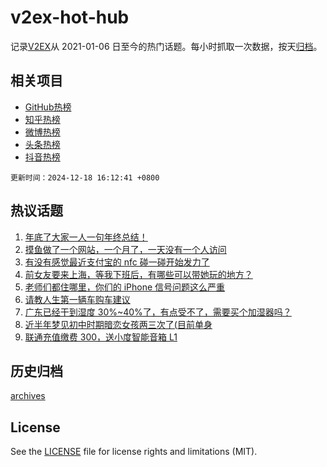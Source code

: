 # v2ex-hot-hub

 记录[V2EX](https://www.v2ex.com/)从 2021-01-06 日至今的热门话题。每小时抓取一次数据，按天[归档](archives)。
 
 ## 相关项目

- [GitHub热榜](https://github.com/snaildev/github-hot-hub)
- [知乎热榜](https://github.com/snaildev/zhihu-hot-hub)
- [微博热榜](https://github.com/snaildev/weibo-hot-hub)
- [头条热榜](https://github.com/snaildev/toutiao-hot-hub)
- [抖音热榜](https://github.com/snaildev/douyin-hot-hub)


 `更新时间：2024-12-18 16:12:41 +0800`

## 热议话题

1. [年底了大家一人一句年终总结！](https://www.v2ex.com/t/1098386)
1. [摸鱼做了一个网站，一个月了，一天没有一个人访问](https://www.v2ex.com/t/1098265)
1. [有没有感觉最近支付宝的 nfc 碰一碰开始发力了](https://www.v2ex.com/t/1098268)
1. [前女友要来上海，等我下班后，有哪些可以带她玩的地方？](https://www.v2ex.com/t/1098277)
1. [老师们都住哪里，你们的 iPhone 信号问题这么严重](https://www.v2ex.com/t/1098290)
1. [请教人生第一辆车购车建议](https://www.v2ex.com/t/1098373)
1. [广东已经干到湿度 30%~40%了，有点受不了，需要买个加湿器吗？](https://www.v2ex.com/t/1098359)
1. [近半年梦见初中时期暗恋女孩两三次了(目前单身](https://www.v2ex.com/t/1098376)
1. [联通充值缴费 300，送小度智能音箱 L1](https://www.v2ex.com/t/1098303)

## 历史归档

[archives](archives)

## License

See the [LICENSE](LICENSE) file for license rights and limitations (MIT).
